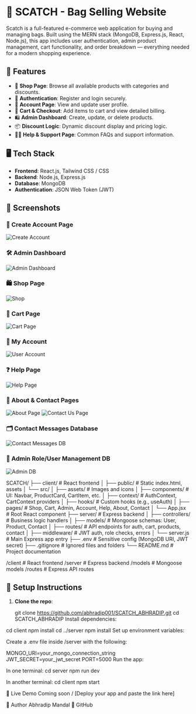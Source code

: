 # 🎒 SCATCH - Bag Selling Website

Scatch is a full-featured e-commerce web application for buying and managing bags. Built using the MERN stack (MongoDB, Express.js, React, Node.js), this app includes user authentication, admin product management, cart functionality, and order breakdown — everything needed for a modern shopping experience.

## 🚀 Features

- 🛒 **Shop Page**: Browse all available products with categories and discounts.
- 🔐 **Authentication**: Register and login securely.
- 👤 **Account Page**: View and update user profile.
- 🧾 **Cart & Checkout**: Add items to cart and view detailed billing.
- 🛍️ **Admin Dashboard**: Create, update, or delete products.
- 📦 **Discount Logic**: Dynamic discount display and pricing logic.
- 🙋‍♂️ **Help & Support Page**: Common FAQs and support information.

## 🖥️ Tech Stack

- **Frontend**: React.js, Tailwind CSS / CSS
- **Backend**: Node.js, Express.js
- **Database**: MongoDB
- **Authentication**: JSON Web Token (JWT)

## 📸 Screenshots

### 👥 Create Account Page
![Create Account](assets/create_account_page.png)

### 🛠️ Admin Dashboard
![Admin Dashboard](assets/admin_page.png)

### 🛍️ Shop Page
![Shop](assets/shop_page.png)

### 🛒 Cart Page
![Cart Page](assets/cart_page.png)

### 👤 My Account
![User Account](assets/Account_page.png)

### ❓ Help Page
![Help Page](assets/help-page.png)

### 📄 About & Contact Pages
![About Page](assets/about-page.png)
![Contact Us Page](assets/contact-us-page.png)

### 🗂️ Contact Messages Database
![Contact Messages DB](assets/contact-us-massage-database-page.png)

### 🔐 Admin Role/User Management DB
![Admin DB](assets/1admin-database.png)

SCATCH/
├── client/ # React frontend
│ ├── public/ # Static index.html, assets
│ └── src/
│ ├── assets/ # Images and icons
│ ├── components/ # UI: Navbar, ProductCard, CartItem, etc.
│ ├── context/ # AuthContext, CartContext providers
│ ├── hooks/ # Custom hooks (e.g., useAuth)
│ ├── pages/ # Shop, Cart, Admin, Account, Help, About, Contact
│ └── App.jsx # Root React component
├── server/ # Express backend
│ ├── controllers/ # Business logic handlers
│ ├── models/ # Mongoose schemas: User, Product, Contact
│ ├── routes/ # API endpoints for auth, cart, products, contact
│ ├── middleware/ # JWT auth, role checks, errors
│ └── server.js # Main Express app entry
├── .env # Sensitive config (MongoDB URI, JWT secret)
├── .gitignore # Ignored files and folders
└── README.md # Project documentation


/client # React frontend
/server # Express backend
/models # Mongoose models
/routes # Express API routes

## 🔧 Setup Instructions

1. **Clone the repo**:

   git clone https://github.com/abhradip001/SCATCH_ABHRADIP.git
   cd SCATCH_ABHRADIP
Install dependencies:

cd client
npm install
cd ../server
npm install
Set up environment variables:

Create a .env file inside /server with the following:

MONGO_URI=your_mongo_connection_string
JWT_SECRET=your_jwt_secret
PORT=5000
Run the app:

In one terminal:
cd server
npm run dev

In another terminal:
cd client
npm start

🔗 Live Demo
Coming soon / [Deploy your app and paste the link here]

🙌 Author
Abhradip Mandal
🔗 GitHub


